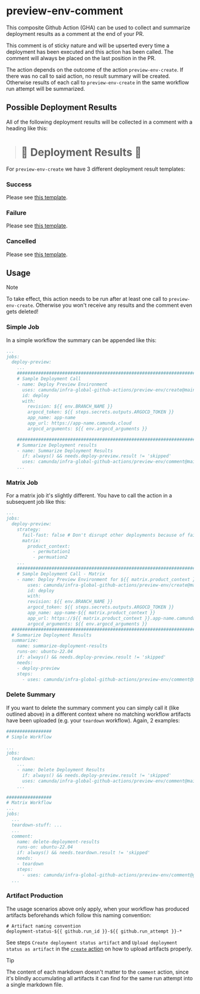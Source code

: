 # preview-env-comment

This composite Github Action (GHA) can be used to collect and summarize deployment results as a comment at the end of your PR.

This comment is of sticky nature and will be upserted every time a deployment has been executed and this action has been called. The comment will always be placed on the last position in the PR.

The action depends on the outcome of the action `preview-env-create`. If there was no call to said action, no result summary will be created. Otherwise results of each call to  `preview-env-create` in the same workflow run attempt will be summarized.

## Possible Deployment Results
All of the following deployment results will be collected in a comment with a heading like this:

> # :rocket: Deployment Results :rocket:

For `preview-env-create` we have 3 different deployment result templates:

### Success
Please see [this template](../create/templates/comment-success.md).

### Failure
Please see [this template](../create/templates/comment-failure.md).

### Cancelled
Please see [this template](../create/templates/comment-cancelled.md).

## Usage

> [!NOTE]
> To take effect, this action needs to be run after at least one call to `preview-env-create`. Otherwise you won't receive any results and the comment even gets deleted!

### Simple Job
In a simple workflow the summary can be appended like this:
```yaml
...
jobs:
  deploy-preview:
    ...
    #########################################################################
    # Sample Deployment Call
    - name: Deploy Preview Environment
      uses: camunda/infra-global-github-actions/preview-env/create@main
      id: deploy
      with:
        revision: ${{ env.BRANCH_NAME }}
        argocd_token: ${{ steps.secrets.outputs.ARGOCD_TOKEN }}
        app_name: app-name
        app_url: https://app-name.camunda.cloud
        argocd_arguments: ${{ env.argocd_arguments }}

    #########################################################################
    # Summarize Deployment results
    - name: Summarize Deployment Results
      if: always() && needs.deploy-preview.result != 'skipped'
      uses: camunda/infra-global-github-actions/preview-env/comment@main
    ...
```

### Matrix Job
For a matrix job it's slightly different. You have to call the action in a subsequent job like this:
```yaml
...
jobs:
  deploy-preview:
    strategy:
      fail-fast: false # Don't disrupt other deployments because of failure
      matrix:
        product_context:
          - permutation1
          - permuation2
    ...
    #########################################################################
    # Sample Deployment Call - Matrix
    - name: Deploy Preview Environment for ${{ matrix.product_context }}
        uses: camunda/infra-global-github-actions/preview-env/create@main
        id: deploy
        with:
        revision: ${{ env.BRANCH_NAME }}
        argocd_token: ${{ steps.secrets.outputs.ARGOCD_TOKEN }}
        app_name: app-name-${{ matrix.product_context }}
        app_url: https://${{ matrix.product_context }}.app-name.camunda.cloud
        argocd_arguments: ${{ env.argocd_arguments }}
  #########################################################################
  # Summarize Deployment Results
  summarize:
    name: summarize-deployment-results
    runs-on: ubuntu-22.04
    if: always() && needs.deploy-preview.result != 'skipped'
    needs:
    - deploy-preview
    steps:
      - uses: camunda/infra-global-github-actions/preview-env/comment@main
```

### Delete Summary
If you want to delete the summary comment you can simply call it (like outlined above) in a different context where no matching workflow artifacts have been uploaded (e.g. your `teardown` workflow).
Again, 2 examples:

```yaml
#################
# Simple Workflow

...
jobs:
  teardown:
    ...
    - name: Delete Deployment Results
      if: always() && needs.deploy-preview.result != 'skipped'
      uses: camunda/infra-global-github-actions/preview-env/comment@main
    ...

#################
# Matrix Workflow
...
jobs:
  ...
  teardown-stuff: ...
  ...
  comment:
    name: delete-deployment-results
    runs-on: ubuntu-22.04
    if: always() && needs.teardown.result != 'skipped'
    needs:
    - teardown
    steps:
      - uses: camunda/infra-global-github-actions/preview-env/comment@gha-459-preview-env-ux
  ...
```

### Artifact Production
The usage scenarios above only apply, when your workflow has produced artifacts beforehands which follow this naming convention:
```
# Artifact naming convention
deployment-status-${{ github.run_id }}-${{ github.run_attempt }}-*
```

See steps `Create deployment status artifact` and `Upload deployment status as artifact` in the [`create` action](../create/action.yml) on how to upload artifacts properly.

> [!TIP]
> The content of each markdown doesn't matter to the `comment` action, since it's blindly accumulating all artifacts it can find for the same run attempt into a single markdown file.
